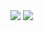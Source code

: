 <img src="https://github-readme-stats.vercel.app/api?username=Trrrrw&show_icons=true">
<img src="https://genshin-card.getloli.com/detail/52/73468149.png">
